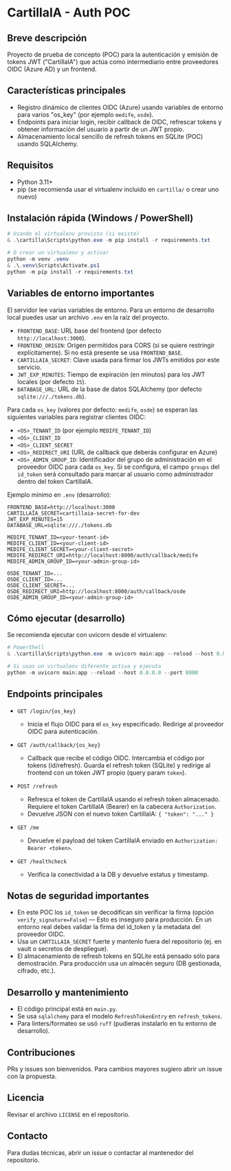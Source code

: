 # CartillaIA - Auth POC

## Breve descripción
Proyecto de prueba de concepto (POC) para la autenticación y emisión de tokens JWT ("CartillaIA") que actúa como intermediario entre proveedores OIDC (Azure AD) y un frontend.

## Características principales
- Registro dinámico de clientes OIDC (Azure) usando variables de entorno para varios "os_key" (por ejemplo `medife`, `osde`).
- Endpoints para iniciar login, recibir callback de OIDC, refrescar tokens y obtener información del usuario a partir de un JWT propio.
- Almacenamiento local sencillo de refresh tokens en SQLite (POC) usando SQLAlchemy.

## Requisitos
- Python 3.11+
- pip (se recomienda usar el virtualenv incluido en `cartilla/` o crear uno nuevo)

## Instalación rápida (Windows / PowerShell)
```powershell
# Usando el virtualenv provisto (si existe)
& .\cartilla\Scripts\python.exe -m pip install -r requirements.txt

# O crear un virtualenv y activar
python -m venv .venv
& .\.venv\Scripts\Activate.ps1
python -m pip install -r requirements.txt
```

## Variables de entorno importantes
El servidor lee varias variables de entorno. Para un entorno de desarrollo local puedes usar un archivo `.env` en la raíz del proyecto.

- `FRONTEND_BASE`: URL base del frontend (por defecto `http://localhost:3000`).
- `FRONTEND_ORIGIN`: Origen permitidos para CORS (si se quiere restringir explícitamente). Si no está presente se usa `FRONTEND_BASE`.
- `CARTILLAIA_SECRET`: Clave usada para firmar los JWTs emitidos por este servicio.
- `JWT_EXP_MINUTES`: Tiempo de expiración (en minutos) para los JWT locales (por defecto `15`).
- `DATABASE_URL`: URL de la base de datos SQLAlchemy (por defecto `sqlite:///./tokens.db`).


Para cada `os_key` (valores por defecto: `medife`, `osde`) se esperan las siguientes variables para registrar clientes OIDC:
- `<OS>_TENANT_ID` (por ejemplo `MEDIFE_TENANT_ID`)
- `<OS>_CLIENT_ID`
- `<OS>_CLIENT_SECRET`
- `<OS>_REDIRECT_URI` (URL de callback que deberás configurar en Azure)
- `<OS>_ADMIN_GROUP_ID`: Identificador del grupo de administración en el proveedor OIDC para cada `os_key`. Si se configura, el campo `groups` del `id_token` será consultado para marcar al usuario como administrador dentro del token CartillaIA.

Ejemplo mínimo en `.env` (desarrollo):
```
FRONTEND_BASE=http://localhost:3000
CARTILLAIA_SECRET=cartillaia-secret-for-dev
JWT_EXP_MINUTES=15
DATABASE_URL=sqlite:///./tokens.db

MEDIFE_TENANT_ID=<your-tenant-id>
MEDIFE_CLIENT_ID=<your-client-id>
MEDIFE_CLIENT_SECRET=<your-client-secret>
MEDIFE_REDIRECT_URI=http://localhost:8000/auth/callback/medife
MEDIFE_ADMIN_GROUP_ID=<your-admin-group-id>

OSDE_TENANT_ID=...
OSDE_CLIENT_ID=...
OSDE_CLIENT_SECRET=...
OSDE_REDIRECT_URI=http://localhost:8000/auth/callback/osde
OSDE_ADMIN_GROUP_ID=<your-admin-group-id>
```

## Cómo ejecutar (desarrollo)
Se recomienda ejecutar con uvicorn desde el virtualenv:
```powershell
# PowerShell
& .\cartilla\Scripts\python.exe -m uvicorn main:app --reload --host 0.0.0.0 --port 8000

# Si usas un virtualenv diferente activa y ejecuta
python -m uvicorn main:app --reload --host 0.0.0.0 --port 8000
```

## Endpoints principales
- `GET /login/{os_key}`
  - Inicia el flujo OIDC para el `os_key` especificado. Redirige al proveedor OIDC para autenticación.

- `GET /auth/callback/{os_key}`
  - Callback que recibe el código OIDC. Intercambia el código por tokens (id/refresh). Guarda el refresh token (SQLite) y redirige al frontend con un token JWT propio (query param `token`).

- `POST /refresh`
  - Refresca el token de CartillaIA usando el refresh token almacenado. Requiere el token CartillaIA (Bearer) en la cabecera `Authorization`.
  - Devuelve JSON con el nuevo token CartillaIA: `{ "token": "..." }`

- `GET /me`
  - Devuelve el payload del token CartillaIA enviado en `Authorization: Bearer <token>`.

- `GET /healthcheck`
  - Verifica la conectividad a la DB y devuelve estatus y timestamp.

## Notas de seguridad importantes
- En este POC los `id_token` se decodifican sin verificar la firma (opción `verify_signature=False`) — Esto es inseguro para producción. En un entorno real debes validar la firma del id_token y la metadata del proveedor OIDC.
- Usa un `CARTILLAIA_SECRET` fuerte y mantenlo fuera del repositorio (ej. en vault o secretos de despliegue).
- El almacenamiento de refresh tokens en SQLite está pensado sólo para demostración. Para producción usa un almacén seguro (DB gestionada, cifrado, etc.).

## Desarrollo y mantenimiento
- El código principal está en `main.py`.
- Se usa `sqlalchemy` para el modelo `RefreshTokenEntry` en `refresh_tokens`.
- Para linters/formateo se usó `ruff` (pudieras instalarlo en tu entorno de desarrollo).

## Contribuciones
PRs y issues son bienvenidos. Para cambios mayores sugiero abrir un issue con la propuesta.

## Licencia
Revisar el archivo `LICENSE` en el repositorio.

## Contacto
Para dudas técnicas, abrir un issue o contactar al mantenedor del repositorio.
